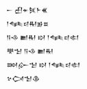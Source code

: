 <div class='block'>
<div class='line'>𒀸 𒌷𒄬𒍮𒈨𒌍</div>
<div class='line'>𒁹𒈝𒁀𒊑𒂊𒊺</div>
<div class='line'>𒀀𒈾 𒆤𒊑 𒊭 𒁹𒈝𒁀𒊕</div>
<div class='line'>𒋧𒈠 𒀀𒈾 𒆤𒊑</div>
<div class='line'>𒇷𒅎𒈠 𒊭 𒁹𒈝𒁀𒊕</div>
<div class='line'>𒆳𒉏𒈠𒆠</div>
</div>